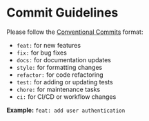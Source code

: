 # Commit Guidelines

Please follow the [Conventional Commits](https://www.conventionalcommits.org/) format:

- `feat:` for new features
- `fix:` for bug fixes
- `docs:` for documentation updates
- `style:` for formatting changes
- `refactor:` for code refactoring
- `test:` for adding or updating tests
- `chore:` for maintenance tasks
- `ci:` for CI/CD or workflow changes

**Example:**
`feat: add user authentication`
